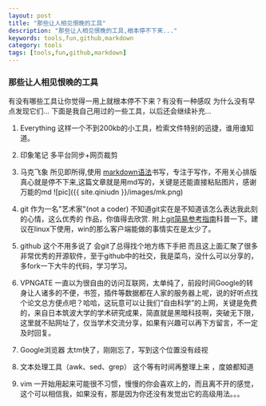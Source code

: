 ```yaml
---
layout: post
title: "那些让人相见恨晚的工具"
description: "那些让人相见恨晚的工具,根本停不下来..."
keywords: tools,fun,github,markdown
category: tools 
tags: [tools,fun,github,markdown]
---
```



### 那些让人相见恨晚的工具


有没有哪些工具让你觉得一用上就根本停不下来？有没有一种感叹 为什么没有早点发现它们...
下面是我自己用过的一些工具，以后还会继续补充...

1. Everything  这样一个不到200kb的小工具，检索文件特别的迅捷，谁用谁知道。

2. 印象笔记   多平台同步+网页裁剪 
3. 马克飞象   所见即所得,使用 [markdown语法](http://dcycome.vicp.net/linux/2014-08/markdown-sys.html)书写，专注于写作，不用关心排版真心就是停不下来,这篇文章就是用md写的，关键是还能直接粘贴图片，感谢万能的md
![pic]({{ site.qiniudn }}/images/mk.png)

4. git 作为一名"艺术家"(not a coder) 不知道git实在是不知道该怎么表达我此刻的心情，这么优秀的
作品，你值得去欣赏. 附上[git简易参考指南](http://dcycome.vicp.net/linux/2014-08/git-bak.html)科普一下。建议在linux下使用，win的那么客户端能做的事情实在是太少了。
5. github  这个不用多说了 会git了总得找个地方练下手把 而且这上面汇聚了很多非常优秀的开源软件，至于github中的社交，我是菜鸟，没什么可以分享的，多fork一下大牛的代码，学习学习。

6. VPNGATE 一直以为很自由的访问互联网，太单纯了，前段时间Google的转身让人诸多的不便，书签，插件等数据都在人家的服务器上呢，说的好听点找个论文总方便点吧？哈哈，这玩意可以让我们“自由科学”的上网，关键是免费的，来自日本筑波大学的学术研究成果，简直就是黑暗科技啊，突破无下限，这里就不贴网址了，仅当学术交流分享，如果有兴趣可以再下方留言，不一定及时回复。
7. Google浏览器   太tm快了，刚刚忘了，写到这个位置没有歧视

8. 文本处理工具（awk、sed、grep） 这个等有时间再整理上来 ，度娘都知道
9. vim 一开始用起来可能很不习惯，慢慢的你会喜欢上的，而且离不开的感觉，这个可以相信我，如果没有，那是因为你还没有发觉出它的高级用法。。。

